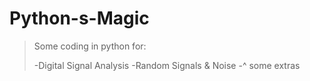 # Python-s-Magic

>Some coding in python for:
>
>-Digital Signal Analysis 
>-Random Signals &amp; Noise
>-^ some extras
